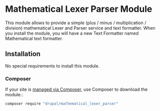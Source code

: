 # Mathematical Lexer Parser Module

This module allows to provide a simple (plus / minus / multiplication / division) mathematical Lexer and Parser service and text formatter.
When you install the module, you will have a new Text Formatter named Mathematical text formatter.

## Installation
No special requirements to install this module.


### Composer
If your site is [managed via Composer](https://www.drupal.org/node/2718229), use Composer to
download the module.:
   ```sh
   composer require "drupal/mathematical_lexer_parser"
   ```
  
